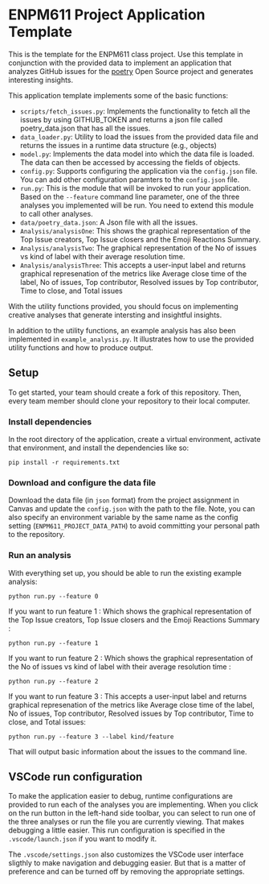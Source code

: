 # ENPM611 Project Application Template

This is the template for the ENPM611 class project. Use this template in conjunction with the provided data to implement an application that analyzes GitHub issues for the [poetry](https://github.com/python-poetry/poetry/issues) Open Source project and generates interesting insights.

This application template implements some of the basic functions:

- `scripts/fetch_issues.py`: Implements the functionality to fetch all the issues by using GITHUB_TOKEN and returns a json file called poetry_data.json that has all the issues.
- `data_loader.py`: Utility to load the issues from the provided data file and returns the issues in a runtime data structure (e.g., objects)
- `model.py`: Implements the data model into which the data file is loaded. The data can then be accessed by accessing the fields of objects.
- `config.py`: Supports configuring the application via the `config.json` file. You can add other configuration paramters to the `config.json` file.
- `run.py`: This is the module that will be invoked to run your application. Based on the `--feature` command line parameter, one of the three analyses you implemented will be run. You need to extend this module to call other analyses.
- `data/poetry_data.json`: A Json file with all the issues.
- `Analysis/analysisOne`: This shows the graphical representation of the Top Issue creators, Top Issue closers and the Emoji Reactions Summary.
- `Analysis/analysisTwo`: The graphical representation of the No of issues vs kind of label with their average resolution time.
- `Analysis/analysisThree`: This accepts a user-input label and returns graphical represenation  of the metrics like Average close time of the label, No of issues, Top contributor, Resolved issues by Top contributor, Time to close, and Total issues

With the utility functions provided, you should focus on implementing creative analyses that generate intersting and insightful insights.

In addition to the utility functions, an example analysis has also been implemented in `example_analysis.py`. It illustrates how to use the provided utility functions and how to produce output.

## Setup

To get started, your team should create a fork of this repository. Then, every team member should clone your repository to their local computer. 


### Install dependencies

In the root directory of the application, create a virtual environment, activate that environment, and install the dependencies like so:

```
pip install -r requirements.txt
```

### Download and configure the data file

Download the data file (in `json` format) from the project assignment in Canvas and update the `config.json` with the path to the file. Note, you can also specify an environment variable by the same name as the config setting (`ENPM611_PROJECT_DATA_PATH`) to avoid committing your personal path to the repository.


### Run an analysis

With everything set up, you should be able to run the existing example analysis:

```
python run.py --feature 0
```

If you want to run feature 1 : Which shows the graphical representation of the Top Issue creators, Top Issue closers and the Emoji Reactions Summary :

```
python run.py --feature 1
```

If you want to run feature 2 : Which shows the graphical representation of the No of issues vs kind of label with their average resolution time :

```
python run.py --feature 2
```
If you want to run feature 3 : This accepts a user-input label and returns graphical represenation  of the metrics like Average close time of the label, No of issues, Top contributor, Resolved issues by Top contributor, Time to close, and Total issues: 

```
python run.py --feature 3 --label kind/feature
```

That will output basic information about the issues to the command line.


## VSCode run configuration

To make the application easier to debug, runtime configurations are provided to run each of the analyses you are implementing. When you click on the run button in the left-hand side toolbar, you can select to run one of the three analyses or run the file you are currently viewing. That makes debugging a little easier. This run configuration is specified in the `.vscode/launch.json` if you want to modify it.

The `.vscode/settings.json` also customizes the VSCode user interface sligthly to make navigation and debugging easier. But that is a matter of preference and can be turned off by removing the appropriate settings.
